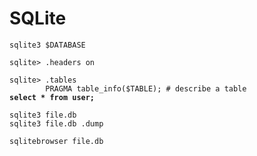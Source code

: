 # SQLite

<pre class="language-sql"><code class="lang-sql">sqlite3 $DATABASE

sqlite> .headers on

sqlite> .tables
        PRAGMA table_info($TABLE); # describe a table
<strong>select * from user;
</strong><strong>        
</strong>sqlite3 file.db 
sqlite3 file.db .dump

sqlitebrowser file.db
</code></pre>
